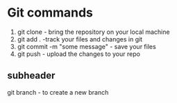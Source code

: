 # Git commands
1. git clone - bring the repository on your local machine
2. git add . -track your files and changes in git
3. git commit -m "some message" - save your files
4. git push - upload the changes to your repo

  ## subheader 
  git branch - to create a new branch
